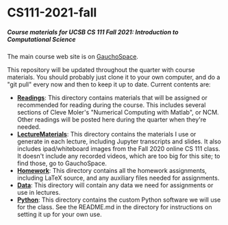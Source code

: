 # CS111-2021-fall

##### Course materials for UCSB CS 111 Fall 2021: Introduction to Computational Science

The main course web site is on [GauchoSpace](https://gauchospace.ucsb.edu/courses/course/view.php?id=112387).

This repository will be updated throughout the quarter with course materials. You should probably just clone it to your own computer, and do a "git pull" every now and then to keep it up to date. Current contents are:

- [**Readings**](Readings/): This directory contains materials that will be assigned or recommended for reading during the course. This includes several sections of Cleve Moler's "Numerical Computing with Matlab", or NCM. Other readings will be posted here during the quarter when they're needed.
- [**LectureMaterials**](LectureMaterials/): This directory contains the materials I use or generate in each lecture, including Jupyter transcripts and slides. It also includes ipad/whiteboard images from the Fall 2020 online CS 111 class. It doesn't include any recorded videos, which are too big for this site; to find those, go to GauchoSpace.
- [**Homework**](Homework/): This directory contains all the homework assignments, including LaTeX source, and any auxiliary files needed for assignments.
- [**Data**](Data/): This directory will contain any data we need for assignments or use in lectures.
- [**Python**](Python/): This directory contains the custom Python software we will use for the class. See the README.md in the directory for instructions on setting it up for your own use.

